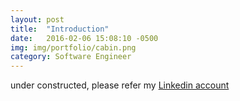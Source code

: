 ```yaml
---
layout: post
title:  "Introduction"
date:   2016-02-06 15:08:10 -0500
img: img/portfolio/cabin.png
category: Software Engineer
---
```


under constructed, please refer my [Linkedin account](https://www.linkedin.com/in/xinerd)